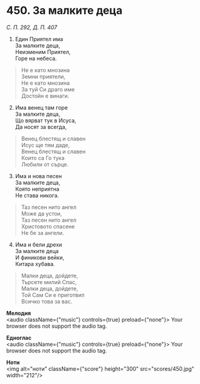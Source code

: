 # 450. За малките деца  

*С. П. 292, Д. П. 407*  

1. Един Приятел има  
За малките деца,  
Неизменим Приятел,  
Горе на небеса.  

> Не е като мнозина  
> Земни приятели,  
> Не е като мнозина  
> За туй Си драго име  
> Достойн е винаги.  

2. Има венец там горе  
За малките деца,  
Що вярват тук в Исуса,  
Да носят за всегда,  

> Венец блестящ и славен  
> Исус ще тям даде,  
> Венец блестящ и славен  
> Които са Го тука  
> Любили от сърце.  

3. Има и нова песен  
За малките деца,  
Която неприятна  
Не става никога.  

> Таз песен нито ангел  
> Може да устои,  
> Таз песен нито ангел  
> Христовото спасене  
> Не бе за ангели.  

4. Има и бели дрехи  
За малките деца  
И финикови вейки,  
Китара хубава.  

> Малки деца, дойдете,  
> Търсете милий Спас,  
> Малки деца, дойдете,  
> Той Сам Си е приготвил  
> Всичко това за вас.  

__Мелодия__  
<audio className={"music"} controls={true} preload={"none"}><source src="mp3/450.mp3" type="audio/mpeg"/>
Your browser does not support the audio tag.
</audio>  

__Едноглас__  
<audio className={"music"} controls={true} preload={"none"}><source src="transp/450.mp3" type="audio/mpeg"/>
Your browser does not support the audio tag.
</audio>  

__Ноти__  
<img alt="ноти" className={"score"} height="300" src="scores/450.jpg" width="212"/>
